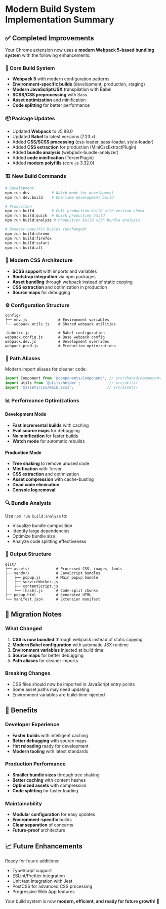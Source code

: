 # Modern Build System Implementation Summary

## ✅ Completed Improvements

Your Chrome extension now uses a **modern Webpack 5-based bundling system** with the following enhancements:

### 🔧 Core Build System
- **Webpack 5** with modern configuration patterns
- **Environment-specific builds** (development, production, staging)
- **Modern JavaScript/JSX** transpilation with Babel
- **SCSS/CSS preprocessing** with Sass
- **Asset optimization** and minification
- **Code splitting** for better performance

### 📦 Package Updates
- Updated **Webpack** to v5.88.0
- Updated **Babel** to latest versions (7.23.x)
- Added **CSS/SCSS processing** (css-loader, sass-loader, style-loader)
- Added **CSS extraction** for production (MiniCssExtractPlugin)
- Added **bundle analysis** (webpack-bundle-analyzer)
- Added **code minification** (TerserPlugin)
- Added **modern polyfills** (core-js 3.32.0)

### 🏗️ New Build Commands
```bash
# Development
npm run dev          # Watch mode for development
npm run dev:build    # One-time development build

# Production
npm run build        # Full production build with version check
npm run build:quick  # Quick production build
npm run build:analyze # Production build with bundle analysis

# Browser-specific builds (unchanged)
npm run build:chrome
npm run build:firefox
npm run build:safari
npm run build:all
```

### 🎨 Modern CSS Architecture
- **SCSS support** with imports and variables
- **Bootstrap integration** via npm packages
- **Asset bundling** through webpack instead of static copying
- **CSS extraction** and optimization in production
- **Source maps** for debugging

### ⚙️ Configuration Structure
```
config/
├── env.js              # Environment variables
└── webpack.utils.js    # Shared webpack utilities

.babelrc.js             # Babel configuration
webpack.config.js       # Base webpack config
webpack.dev.js          # Development overrides
webpack.prod.js         # Production optimizations
```

### 🎯 Path Aliases
Modern import aliases for cleaner code:
```javascript
import Component from '@components/Component'; // src/shared/components/
import utils from '@utils/helper';             // src/utils/
import '@assets/css/main.scss';               // src/assets/
```

### 📊 Performance Optimizations

#### Development Mode
- **Fast incremental builds** with caching
- **Eval source maps** for debugging
- **No minification** for faster builds
- **Watch mode** for automatic rebuilds

#### Production Mode
- **Tree shaking** to remove unused code
- **Minification** with Terser
- **CSS extraction** and optimization
- **Asset compression** with cache-busting
- **Dead code elimination**
- **Console log removal**

### 🔍 Bundle Analysis
Use `npm run build:analyze` to:
- Visualize bundle composition
- Identify large dependencies
- Optimize bundle size
- Analyze code splitting effectiveness

### 📁 Output Structure
```
dist/
├── assets/            # Processed CSS, images, fonts
├── vendor/            # JavaScript bundles
│   ├── popup.js       # Main popup bundle
│   ├── serviceWorker.js
│   ├── contentScript.js
│   └── [hash].js      # Code-split chunks
├── popup.html         # Generated HTML
└── manifest.json      # Extension manifest
```

## 🔄 Migration Notes

### What Changed
1. **CSS is now bundled** through webpack instead of static copying
2. **Modern Babel configuration** with automatic JSX runtime
3. **Environment variables** injected at build time
4. **Source maps** for better debugging
5. **Path aliases** for cleaner imports

### Breaking Changes
- CSS files should now be imported in JavaScript entry points
- Some asset paths may need updating
- Environment variables are build-time injected

## 🚀 Benefits

### Developer Experience
- **Faster builds** with intelligent caching
- **Better debugging** with source maps
- **Hot reloading** ready for development
- **Modern tooling** with latest standards

### Production Performance
- **Smaller bundle sizes** through tree shaking
- **Better caching** with content hashes
- **Optimized assets** with compression
- **Code splitting** for faster loading

### Maintainability
- **Modular configuration** for easy updates
- **Environment-specific** builds
- **Clear separation** of concerns
- **Future-proof** architecture

## 📈 Future Enhancements
Ready for future additions:
- TypeScript support
- ESLint/Prettier integration
- Unit test integration with Jest
- PostCSS for advanced CSS processing
- Progressive Web App features

Your build system is now **modern, efficient, and ready for future growth**! 🎉
